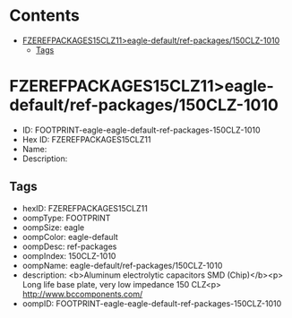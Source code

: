 



Contents
========

* [FZEREFPACKAGES15CLZ11>eagle-default/ref-packages/150CLZ-1010](#fzerefpackages15clz11eagle-defaultref-packages150clz-1010)
	* [Tags](#tags)

# FZEREFPACKAGES15CLZ11>eagle-default/ref-packages/150CLZ-1010

- ID: FOOTPRINT-eagle-eagle-default-ref-packages-150CLZ-1010
- Hex ID: FZEREFPACKAGES15CLZ11
- Name: 
- Description: 

## Tags

- hexID: FZEREFPACKAGES15CLZ11
- oompType: FOOTPRINT
- oompSize: eagle
- oompColor: eagle-default
- oompDesc: ref-packages
- oompIndex: 150CLZ-1010
- oompName: eagle-default/ref-packages/150CLZ-1010
- description: &lt;b&gt;Aluminum electrolytic capacitors SMD (Chip)&lt;/b&gt;&lt;p&gt;&#xD;
Long life base plate, very low impedance 150 CLZ&lt;p&gt;&#xD;
http://www.bccomponents.com/
- oompID: FOOTPRINT-eagle-eagle-default-ref-packages-150CLZ-1010
